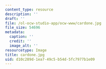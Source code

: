 ```yaml
---
content_type: resource
description: ''
draft: ''
file: /ol-ocw-studio-app/ocw-www/cardone.jpg
file_size: 54696
metadata:
  caption: ''
  credit: ''
  image_alt: ''
resourcetype: Image
title: cardone.jpg
uid: d10c289d-1ea7-49c5-b54d-5fc7977b1e09
---
```

